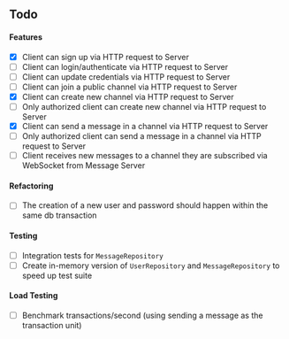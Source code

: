 ## Todo

#### Features

- [x] Client can sign up via HTTP request to Server 
- [ ] Client can login/authenticate via HTTP request to Server
- [ ] Client can update credentials via HTTP request to Server
- [ ] Client can join a public channel via HTTP request to Server
- [x] Client can create new channel via HTTP request to Server
- [ ] Only authorized client can create new channel via HTTP request to Server
- [x] Client can send a message in a channel via HTTP request to Server
- [ ] Only authorized client can send a message in a channel via HTTP request to Server
- [ ] Client receives new messages to a channel they are subscribed via WebSocket from Message Server

#### Refactoring

- [ ] The creation of a new user and password should happen within the same db transaction

#### Testing

- [ ] Integration tests for `MessageRepository`
- [ ] Create in-memory version of `UserRepository` and `MessageRepository` to speed up test suite

#### Load Testing

- [ ] Benchmark transactions/second (using sending a message as the transaction unit)
